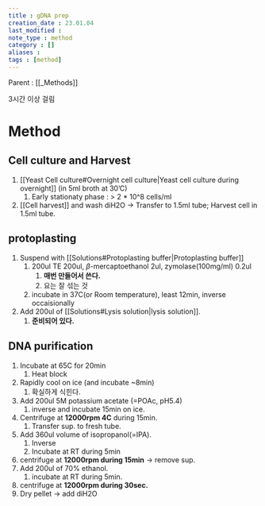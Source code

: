 ```yaml
---
title : gDNA prep
creation_date : 23.01.04
last_modified :
note_type : method
category : []
aliases : 
tags : [method]
---
```


Parent : [[_Methods]]

3시간 이상 걸림

# Method
## Cell culture and Harvest
1. [[Yeast Cell culture#Overnight cell culture|Yeast cell culture during overnight]] (in 5ml broth at 30’C)
	1. Early stationaty phase : > 2 * 10^8 cells/ml
2. [[Cell harvest]] and wash diH2O → Transfer to 1.5ml tube; Harvest cell in 1.5ml tube.

## protoplasting
1. Suspend with [[Solutions#Protoplasting buffer|Protoplasting buffer]] 
	1. 200ul TE 200ul, $\beta$-mercaptoethanol 2ul, zymolase(100mg/ml) 0.2ul 
		1. **매번 만들어서 쓴다.**
		2. 요는 잘 섞는 것
	2. incubate in 37C(or Room temperature), least 12min, inverse occaisionally
2. Add 200ul of [[Solutions#Lysis solution|lysis solution]].
	1. **준비되어 있다.**

## DNA purification
1. Incubate at 65C for 20min
	1. Heat block
2. Rapidly cool on ice (and incubate ~8min)
	1. 확실하게 식힌다.
3. Add 200ul 5M potassium acetate (=POAc, pH5.4) 
	1. inverse and incubate 15min on ice.
4. Centrifuge at **12000rpm 4C** during 15min.
	1. Transfer sup. to fresh tube.
5. Add 360ul volume of isopropanol(=IPA).
	1. Inverse
	2. Incubate at RT during 5min
6. centrifuge at **12000rpm during 15min** → remove sup.
7. Add 200ul of 70% ethanol.
	1. incubate at RT during 5min.
8. centrifuge at **12000rpm during 30sec.**
9. Dry pellet → add diH2O





